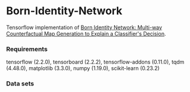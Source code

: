# Born-Identity-Network
Tensorflow implementation of [Born Identity Network: Multi-way Counterfactual Map Generation to Explain a Classifier's Decision](https://arxiv.org/abs/2011.10381).

### Requirements
tensorflow (2.2.0), tensorboard (2.2.2), tensorflow-addons (0.11.0), tqdm (4.48.0), matplotlib (3.3.0), numpy (1.19.0), scikit-learn (0.23.2)

### Data sets
